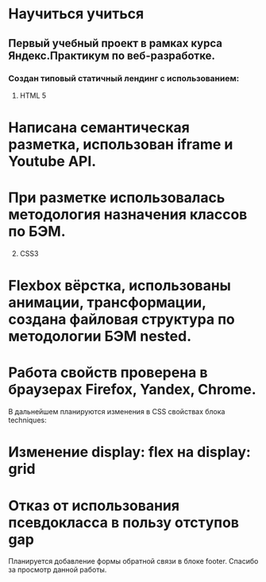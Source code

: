 # Научиться учиться
## Первый учебный проект в рамках курса Яндекс.Практикум по веб-разработке.
### Создан типовый статичный лендинг с использованием:
1. HTML 5 
 # Написана семантическая разметка, использован iframe и Youtube API. 
 # При разметке использовалась методология назначения классов по БЭМ.
2. CSS3
 # Flexbox вёрстка, использованы анимации, трансформации, создана файловая структура по методологии БЭМ nested.
 # Работа свойств проверена в браузерах Firefox, Yandex, Chrome.
В дальнейшем планируются изменения в CSS свойствах блока techniques:
 # Изменение display: flex на display: grid
 # Отказ от использования псевдокласса в пользу отступов gap
Планируется добавление формы обратной связи в блоке footer.
Спасибо за просмотр данной работы.